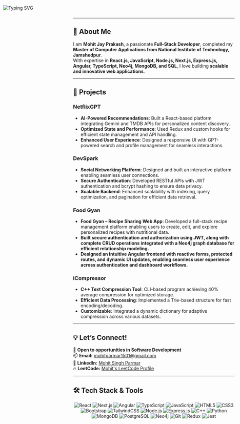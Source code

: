 <div style="position: fixed; top: 10px; left: 10px; z-index: 1000;">
  <!-- Typing Animation -->
  <p align="center">
    <img src="https://readme-typing-svg.herokuapp.com?font=Cooper+Black&color=FFFFFF&size=30&center=true&vCenter=true&width=1000&height=30&lines=Hi+My+name+is+Mohit+%F0%9F%91%8B;I'm+a+Full-Stack+Developer+%F0%9F%92%BB;I+love+building+scalable+web+applications" alt="Typing SVG">
  </p>
</div>

---

## 👋 About Me  
I am **Mohit Jay Prakash**, a passionate **Full-Stack Developer**, completed my **Master of Computer Applications from National Institute of Technology, Jamshedpur**.  
With expertise in **React.js, JavaScript, Node.js, Next.js, Express.js, Angular, TypeScript, Neo4j, MongoDB, and SQL**, I love building **scalable and innovative web applications**.  

---

## 🚀 Projects  

### **NetflixGPT**  
- **AI-Powered Recommendations**: Built a React-based platform integrating Gemini and TMDB APIs for personalized content discovery.  
- **Optimized State and Performance**: Used Redux and custom hooks for efficient state management and API handling.  
- **Enhanced User Experience**: Designed a responsive UI with GPT-powered search and profile management for seamless interactions.

### **DevSpark**  
- **Social Networking Platform**: Designed and built an interactive platform enabling seamless user connections.  
- **Secure Authentication**: Developed RESTful APIs with JWT authentication and bcrypt hashing to ensure data privacy.  
- **Scalable Backend**: Enhanced scalability with indexing, query optimization, and pagination for efficient data retrieval.

### **Food Gyan**
- **Food Gyan – Recipe Sharing Web App**: Developed a full-stack recipe management platform enabling users to create,
    edit, and explore personalized recipes with nutritional data.  
- **Built secure authentication and authorization using JWT, along with complete CRUD operations integrated with a
    Neo4j graph database for efficient relationship modeling.**  
- **Designed an intuitive Angular frontend with reactive forms, protected routes, and dynamic UI updates, enabling
    seamless user experience across authentication and dashboard workflows.**

### **iCompressor**  
- **C++ Text Compression Tool**: CLI-based program achieving 40% average compression for optimized storage.  
- **Efficient Data Processing**: Implemented a Trie-based structure for fast encoding/decoding.  
- **Customizable**: Integrated a dynamic dictionary for adaptive compression across various datasets.

---

## 💡 Let’s Connect!  
💼 **Open to opportunities in Software Development**  
📫 **Email:** mohitparmar1501@gmail.com  
🔗 **LinkedIn:** [Mohit Singh Parmar](https://www.linkedin.com/in/mohit-jay-prakash-1ba948274/)  
🔥 **LeetCode:** [Mohit's LeetCode Profile](https://leetcode.com/mohitparmar1501/)  

---

## 🛠️ Tech Stack & Tools  

<p align="center">
  <!-- Frontend -->
  <img src="https://img.shields.io/badge/React-20232A?style=for-the-badge&logo=react&logoColor=61DAFB" alt="React">
  <img src="https://img.shields.io/badge/Next.js-000000?style=for-the-badge&logo=next.js&logoColor=white" alt="Next.js">
  <img src="https://img.shields.io/badge/Angular-DD0031?style=for-the-badge&logo=angular&logoColor=white" alt="Angular">
  <img src="https://img.shields.io/badge/TypeScript-3178C6?style=for-the-badge&logo=typescript&logoColor=white" alt="TypeScript">
  <img src="https://img.shields.io/badge/JavaScript-F7DF1E?style=for-the-badge&logo=javascript&logoColor=black" alt="JavaScript">
  <img src="https://img.shields.io/badge/HTML5-E34F26?style=for-the-badge&logo=html5&logoColor=white" alt="HTML5">
  <img src="https://img.shields.io/badge/CSS3-1572B6?style=for-the-badge&logo=css3&logoColor=white" alt="CSS3">
  <img src="https://img.shields.io/badge/Bootstrap-563D7C?style=for-the-badge&logo=bootstrap&logoColor=white" alt="Bootstrap">
  <img src="https://img.shields.io/badge/TailwindCSS-06B6D4?style=for-the-badge&logo=tailwindcss&logoColor=white" alt="TailwindCSS">

  <!-- Backend -->
  <img src="https://img.shields.io/badge/Node.js-43853D?style=for-the-badge&logo=node.js&logoColor=white" alt="Node.js">
  <img src="https://img.shields.io/badge/Express.js-000000?style=for-the-badge&logo=express&logoColor=white" alt="Express.js">
  <img src="https://img.shields.io/badge/C%2B%2B-00599C?style=for-the-badge&logo=cplusplus&logoColor=white" alt="C++">
  <img src="https://img.shields.io/badge/Python-3776AB?style=for-the-badge&logo=python&logoColor=white" alt="Python">

  <!-- Databases -->
  <img src="https://img.shields.io/badge/MongoDB-47A248?style=for-the-badge&logo=mongodb&logoColor=white" alt="MongoDB">
  <img src="https://img.shields.io/badge/PostgreSQL-336791?style=for-the-badge&logo=postgresql&logoColor=white" alt="PostgreSQL">
  <img src="https://img.shields.io/badge/Neo4j-008CC1?style=for-the-badge&logo=neo4j&logoColor=white" alt="Neo4j">

  <!-- Tools -->
  <img src="https://img.shields.io/badge/Git-F05032?style=for-the-badge&logo=git&logoColor=white" alt="Git">
  <img src="https://img.shields.io/badge/Redux-764ABC?style=for-the-badge&logo=redux&logoColor=white" alt="Redux">
  <img src="https://img.shields.io/badge/Jest-C21325?style=for-the-badge&logo=jest&logoColor=white" alt="Jest">
</p>

